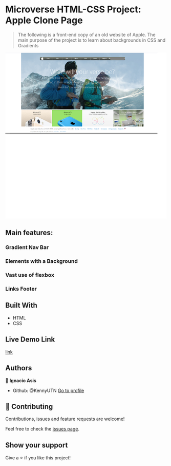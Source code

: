 # Microverse HTML-CSS Project:  Apple Clone Page

> The following is a front-end copy of an old website of Apple. The main purpose of the project is to learn about backgrounds in CSS and Gradients

![](img/preview1.png)

## Main features:

### Gradient Nav Bar


### Elements with a Background


### Vast use of flexbox

### Links Footer

## Built With

- HTML
- CSS

##  Live Demo Link
[link](https://rawcdn.githack.com/KennyUTN/Apple-ClonePage-Kenny/6e728d2a73b8b3601574e060b521fabf7baa6473/index.html)



## Authors

👤 **Ignacio Asis**

- Github:  @KennyUTN  [Go to profile](https://github.com/KennyUTN)


## 🤝 Contributing

Contributions, issues and feature requests are welcome!

Feel free to check the [issues page](https://github.com/KennyUTN/Apple-ClonePage-Kenny/issues).

## Show your support

Give a ⭐️ if you like this project!
